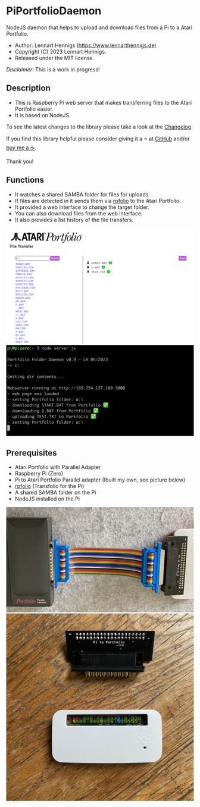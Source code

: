 # PiPortfolioDaemon

NodeJS daemon that helps to upload and download files from a Pi to a Atari Portfolio.

- Author: Lennart Hennigs (<https://www.lennarthennigs.de>)
- Copyright (C) 2023 Lennart Hennigs.
- Released under the MIT license.

*Disclaimer*: This is a work in progress!

## Description

- This is Raspberry Pi web server that makes transferring files to the Atari Portfolio easier.
- It is based on NodeJS.

To see the latest changes to the library please take a look at the [Changelog](https://github.com/LennartHennigs/PiPortfolioDaemon/blob/master/CHANGELOG.md).

If you find this library helpful please consider giving it a ⭐️ at [GitHub](https://github.com/LennartHennigs/Button2) and/or [buy me a ☕️](https://ko-fi.com/lennart0815).

Thank you!

## Functions

- It watches a shared SAMBA folder for files for uploads.
- If files are detected in it sends them via [rpfolio](https://github.com/LennartHennigs/transfolio) to the Atari Portfolio.
- It provided a web interface to change the target folder.
- You can also download files from the web interface.
- It also provides a list history of the file transfers.

<kbd><img src="images/preview.png" /></kbd>
<kbd><img src="images/output.png" width="600px" /></kbd>

## Prerequisites

- Atari Portfolio with Parallel Adapter
- Raspberry Pi (Zero)
- Pi to Atari Portfolio Parallel adapter (Ibuilt my own, see picture below)
- [rpfolio](https://github.com/LennartHennigs/transfolio) (Transfolio for the Pi)
- A shared SAMBA folder on the Pi
- NodeJS installed on the Pi

<kbd><img src="images/platine2.png" /></kbd>
<kbd><img src="images/platine1.png" /></kbd>
